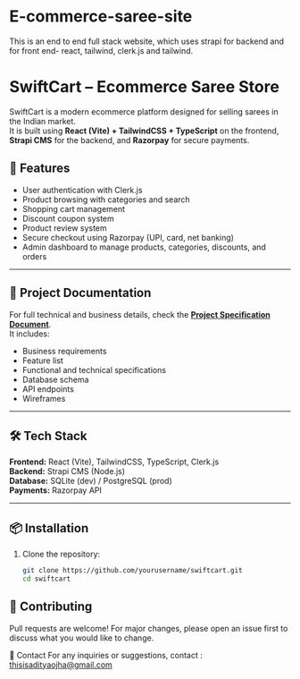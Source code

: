 # E-commerce-saree-site
This is an end to end full stack website, which uses strapi for backend and for front end- react, tailwind, clerk.js and tailwind.

# SwiftCart – Ecommerce Saree Store

SwiftCart is a modern ecommerce platform designed for selling sarees in the Indian market.  
It is built using **React (Vite) + TailwindCSS + TypeScript** on the frontend, **Strapi CMS** for the backend, and **Razorpay** for secure payments.

## 🚀 Features
- User authentication with Clerk.js
- Product browsing with categories and search
- Shopping cart management
- Discount coupon system
- Product review system
- Secure checkout using Razorpay (UPI, card, net banking)
- Admin dashboard to manage products, categories, discounts, and orders

---

## 📄 Project Documentation
For full technical and business details, check the **[Project Specification Document](unified-project-specification.md)**.  
It includes:
- Business requirements
- Feature list
- Functional and technical specifications
- Database schema
- API endpoints
- Wireframes

---

## 🛠️ Tech Stack
**Frontend:** React (Vite), TailwindCSS, TypeScript, Clerk.js  
**Backend:** Strapi CMS (Node.js)  
**Database:** SQLite (dev) / PostgreSQL (prod)  
**Payments:** Razorpay API  

---

## 📦 Installation
1. Clone the repository:
   ```bash
   git clone https://github.com/yourusername/swiftcart.git
   cd swiftcart
## 🤝 Contributing
Pull requests are welcome!
For major changes, please open an issue first to discuss what you would like to change.

📧 Contact
For any inquiries or suggestions, contact : thisisadityaojha@gmail.com


